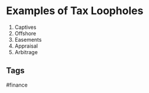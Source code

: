 # Examples of Tax Loopholes

1. Captives
2. Offshore
3. Easements
4. Appraisal
5. Arbitrage

## Tags
#finance
